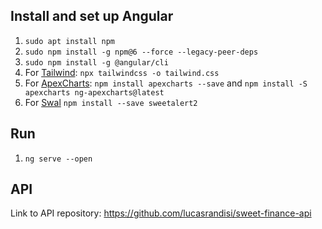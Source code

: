 ## Install and set up Angular

1. `sudo apt install npm`
2. `sudo npm install -g npm@6 --force --legacy-peer-deps`
3. `sudo npm install -g @angular/cli`
4. For [Tailwind](https://tailwindcss.com/): `npx tailwindcss -o tailwind.css`
5. For [ApexCharts](https://apexcharts.com/): `npm install apexcharts --save` and `npm install -S apexcharts ng-apexcharts@latest`
6. For [Swal](https://sweetalert2.github.io/#download) `npm install --save sweetalert2`

## Run
1. `ng serve --open`

## API

Link to API repository: https://github.com/lucasrandisi/sweet-finance-api
